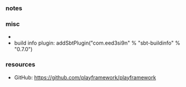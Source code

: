 
### notes

### misc

* 
* build info plugin: addSbtPlugin("com.eed3si9n" % "sbt-buildinfo" % "0.7.0")

### resources

* GitHub: https://github.com/playframework/playframework
